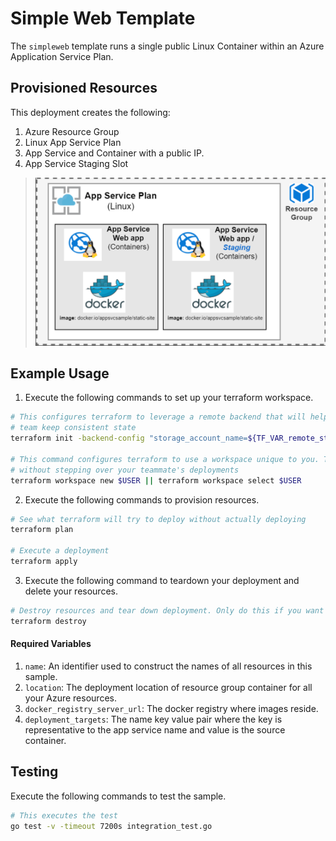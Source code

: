 # Simple Web Template

The `simpleweb` template runs a single public Linux Container within an Azure Application Service Plan.


## Provisioned Resources

This deployment creates the following:

 1. Azure Resource Group
 2. Linux App Service Plan
 3. App Service and Container with a public IP.
 4. App Service Staging Slot

> ![AZ-HW-CIT-Architecture](../../images/simpleweb-arch.png)


## Example Usage

1. Execute the following commands to set up your terraform workspace.

```bash
# This configures terraform to leverage a remote backend that will help you and your
# team keep consistent state
terraform init -backend-config "storage_account_name=${TF_VAR_remote_state_account}" -backend-config "container_name=${TF_VAR_remote_state_container}"

# This command configures terraform to use a workspace unique to you. This allows you to work
# without stepping over your teammate's deployments
terraform workspace new $USER || terraform workspace select $USER
```

2. Execute the following commands to provision resources.

```bash
# See what terraform will try to deploy without actually deploying
terraform plan

# Execute a deployment
terraform apply
```

3. Execute the following command to teardown your deployment and delete your resources.

```bash
# Destroy resources and tear down deployment. Only do this if you want to destroy your deployment.
terraform destroy
```

#### Required Variables

 1. `name`: An identifier used to construct the names of all resources in this sample.
 2. `location`: The deployment location of resource group container for all your Azure resources.
 3. `docker_registry_server_url`: The docker registry where images reside.
 3. `deployment_targets`: The name key value pair where the key is representative to the app service name and value is the source container.


## Testing

Execute the following commands to test the sample.

```bash
# This executes the test
go test -v -timeout 7200s integration_test.go
```
